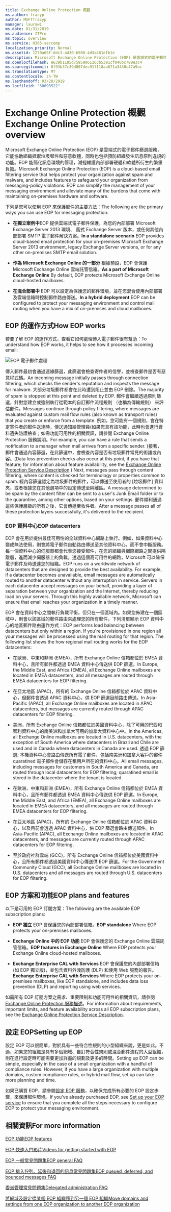 ```yaml
---
title: Exchange Online Protection 概觀
ms.author: tracyp
author: MSFTTracyp
manager: laurawi
ms.date: 01/31/2019
ms.audience: ITPro
ms.topic: overview
ms.service: O365-seccomp
localization_priority: Normal
ms.assetid: 1270a65f-ddc3-4430-b500-4d3a481efb1e
description: Microsoft Exchange Online Protection (EOP) 是雲端式的電子郵件篩選服務，它能協助組織抵禦垃圾郵件和惡意軟體，同時也包括預防組織發生訊息原則違規的功能。
ms.openlocfilehash: e639b1185d75959061163b5391cf046bc789e3c4
ms.sourcegitcommit: 0f93b37c39d807dec91f118aa671a3430c47a9ac
ms.translationtype: MT
ms.contentlocale: zh-TW
ms.lasthandoff: 03/20/2019
ms.locfileid: "30693522"
---
```

# <a name="exchange-online-protection-overview"></a><span data-ttu-id="8c338-103">Exchange Online Protection 概觀</span><span class="sxs-lookup"><span data-stu-id="8c338-103">Exchange Online Protection overview</span></span>

<span data-ttu-id="8c338-p101">Microsoft Exchange Online Protection (EOP) 是雲端式的電子郵件篩選服務，它能協助組織抵禦垃圾郵件和惡意軟體，同時也包括預防組織發生訊息原則違規的功能。EOP 能簡化訊息環境的管理，減輕維護內部部署硬體和軟體所衍生的繁重負擔。</span><span class="sxs-lookup"><span data-stu-id="8c338-p101">Microsoft Exchange Online Protection (EOP) is a cloud-based email filtering service that helps protect your organization against spam and malware, and includes features to safeguard your organization from messaging-policy violations. EOP can simplify the management of your messaging environment and alleviate many of the burdens that come with maintaining on-premises hardware and software.</span></span>
  
<span data-ttu-id="8c338-106">下列是您可以使用 EOP 來保護郵件的主要方法：</span><span class="sxs-lookup"><span data-stu-id="8c338-106">The following are the primary ways you can use EOP for messaging protection:</span></span>
  
- <span data-ttu-id="8c338-107">**在獨立案例中**EOP 提供雲端式電子郵件保護，為您的內部部署 Microsoft Exchange Server 2013 環境、 舊式 Exchange Server 版本，或任何其他內部部署 SMTP 電子郵件解決方案。</span><span class="sxs-lookup"><span data-stu-id="8c338-107">**In a standalone scenario** EOP provides cloud-based email protection for your on-premises Microsoft Exchange Server 2013 environment, legacy Exchange Server versions, or for any other on-premises SMTP email solution.</span></span> 
    
- <span data-ttu-id="8c338-108">**作為 Microsoft Exchange Online 的一部分** 根據預設，EOP 會保護 Microsoft Exchange Online 雲端託管信箱。</span><span class="sxs-lookup"><span data-stu-id="8c338-108">**As a part of Microsoft Exchange Online** By default, EOP protects Microsoft Exchange Online cloud-hosted mailboxes.</span></span> 
    
- <span data-ttu-id="8c338-109">**在混合部署中** EOP 可以設定為保護您的郵件環境，並在您混合使用內部部署及雲端信箱時控制郵件路由傳送。</span><span class="sxs-lookup"><span data-stu-id="8c338-109">**In a hybrid deployment** EOP can be configured to protect your messaging environment and control mail routing when you have a mix of on-premises and cloud mailboxes.</span></span> 
    
## <a name="how-eop-works"></a><span data-ttu-id="8c338-110">EOP 的運作方式</span><span class="sxs-lookup"><span data-stu-id="8c338-110">How EOP works</span></span>

<span data-ttu-id="8c338-111">若要了解 EOP 的運作方式，查看它如何處理傳入電子郵件很有幫助：</span><span class="sxs-lookup"><span data-stu-id="8c338-111">To understand how EOP works, it helps to see how it processes incoming email:</span></span>
  
![EOP 電子郵件處理](../media/EOP-email-processing.png)
  
<span data-ttu-id="8c338-113">傳入郵件最初會通過連線篩選，此篩選會檢查寄件者的信譽，並檢查郵件是否有惡意程式碼。</span><span class="sxs-lookup"><span data-stu-id="8c338-113">An incoming message initially passes through connection filtering, which checks the sender's reputation and inspects the message for malware.</span></span> <span data-ttu-id="8c338-114">大部分垃圾郵件都會在此時遭到阻止並由 EOP 刪除。</span><span class="sxs-lookup"><span data-stu-id="8c338-114">The majority of spam is stopped at this point and deleted by EOP.</span></span> <span data-ttu-id="8c338-115">郵件會繼續透過原則篩選，針對您建立或強制執行從範本的自訂郵件流程規則 （也稱為傳輸規則） 來評估郵件。</span><span class="sxs-lookup"><span data-stu-id="8c338-115">Messages continue through policy filtering, where messages are evaluated against custom mail flow rules (also known as transport rules) that you create or enforce from a template.</span></span> <span data-ttu-id="8c338-116">例如，您可能有一個規則，會在特定寄件者的郵件送達時，傳送通知給管理員(如果您具有該功能，此時也會進行資料遺失防護檢查；如需功能可用性的相關資訊，請參閱 Exchange Online Protection 服務說明。</span><span class="sxs-lookup"><span data-stu-id="8c338-116">For example, you can have a rule that sends a notification to a manager when mail arrives from a specific sender.</span></span> <span data-ttu-id="8c338-117">)接著，郵件會通過內容篩選，在此篩選中，會檢查內容是否有垃圾郵件常見的術語或內容。</span><span class="sxs-lookup"><span data-stu-id="8c338-117">(Data loss prevention checks also occur at this point, if you have that feature; for information about feature availability, see the [Exchange Online Protection Service Description](https://go.microsoft.com/fwlink/p/?LinkId=320619).) Next, messages pass through content filtering, where content is checked for terminology or properties common to spam.</span></span> <span data-ttu-id="8c338-118">經內容篩選認定為垃圾郵件的郵件，可以傳送至使用者的 [垃圾郵件] 資料夾，或者根據您在其他選項中的設定傳送至隔離區。</span><span class="sxs-lookup"><span data-stu-id="8c338-118">A message determined to be spam by the content filter can be sent to a user's Junk Email folder or to the quarantine, among other options, based on your settings.</span></span> <span data-ttu-id="8c338-119">郵件順利通過這些保護層級的所有之後，它會傳遞至收件者。</span><span class="sxs-lookup"><span data-stu-id="8c338-119">After a message passes all of these protection layers successfully, it's delivered to the recipient.</span></span>
  
### <a name="eop-datacenters"></a><span data-ttu-id="8c338-120">EOP 資料中心</span><span class="sxs-lookup"><span data-stu-id="8c338-120">EOP datacenters</span></span>

<span data-ttu-id="8c338-p103">EOP 會在用於提供最佳可用性的全球資料中心網路上執行。例如，如果資料中心變成無法使用，則會將電子郵件自動路由傳送至其他資料中心，而不會中斷服務。每一個資料中心的伺服器都會代表您接受郵件，在您的組織與網際網路之間提供隔離層，進而減少伺服器上的負載。透過這個高可用性的網路，Microsoft 可以確保電子郵件及時送達您的組織。</span><span class="sxs-lookup"><span data-stu-id="8c338-p103">EOP runs on a worldwide network of datacenters that are designed to provide the best availability. For example, if a datacenter becomes unavailable, email messages are automatically routed to another datacenter without any interruption in service. Servers in each datacenter accept messages on your behalf, providing a layer of separation between your organization and the Internet, thereby reducing load on your servers. Through this highly available network, Microsoft can ensure that email reaches your organization in a timely manner.</span></span> 
  
<span data-ttu-id="8c338-p104">EOP 會在資料中心之間執行負載平衡，但只在一個區域內。如果您佈建在一個區域中，則會以該區域的郵件路由來處理您的所有郵件。下列清單顯示 EOP 資料中心的地區郵件路由運作方式：</span><span class="sxs-lookup"><span data-stu-id="8c338-p104">EOP performs load balancing between datacenters but only within a region. If you're provisioned in one region all your messages will be processed using the mail routing for that region. The following list shows the how regional mail routing works for the EOP datacenters:</span></span>
  
    
- <span data-ttu-id="8c338-128">在歐洲、中東和非洲 (EMEA)，所有 Exchange Online 信箱都位於 EMEA 資料中心，且所有郵件都透過 EMEA 資料中心傳送供 EOP 篩選。</span><span class="sxs-lookup"><span data-stu-id="8c338-128">In Europe, the Middle East, and Africa (EMEA), all Exchange Online mailboxes are located in EMEA datacenters, and all messages are routed through EMEA datacenters for EOP filtering.</span></span>
    
- <span data-ttu-id="8c338-129">在亞太地區 (APAC)，所有的 Exchange Online 信箱都位於 APAC 資料中心，但郵件會透過 APAC 資料中心，供 EOP 篩選目前路由傳送。</span><span class="sxs-lookup"><span data-stu-id="8c338-129">In Asia-Pacific (APAC), all Exchange Online mailboxes are located in APAC datacenters, but messages are currently routed through APAC datacenters for EOP filtering.</span></span>

- <span data-ttu-id="8c338-130">美洲，所有 Exchange Online 信箱都位於美國資料中心，除了可用的巴西和智利資料中心的南美洲和加拿大可用的加拿大資料中心中。</span><span class="sxs-lookup"><span data-stu-id="8c338-130">In the Americas, all Exchange Online mailboxes are located in U.S. datacenters, with the exception of South America where datacenters in Brazil and Chile are used and in Canada where datacenters in Canada are used.</span></span> <span data-ttu-id="8c338-131">透過 EOP 篩選; 本機資料中心會路由傳送所有電子郵件，包括南美洲和加拿大客戶的郵件quaratined 電子郵件會儲存在租用戶所在的資料中心。</span><span class="sxs-lookup"><span data-stu-id="8c338-131">All email messages, including messages for customers in South America and Canada, are routed through local datacenters for EOP filtering; quaratined email is stored in the datacenter where the tenant is located.</span></span>
    
- <span data-ttu-id="8c338-132">在歐洲、中東和非洲 (EMEA)，所有 Exchange Online 信箱都位於 EMEA 資料中心，且所有郵件都透過 EMEA 資料中心傳送供 EOP 篩選。</span><span class="sxs-lookup"><span data-stu-id="8c338-132">In Europe, the Middle East, and Africa (EMEA), all Exchange Online mailboxes are located in EMEA datacenters, and all messages are routed through EMEA datacenters for EOP filtering.</span></span>
    
- <span data-ttu-id="8c338-133">在亞太地區 (APAC)，所有的 Exchange Online 信箱都位於 APAC 資料中心，以及目前會透過 APAC 資料中心，供 EOP 篩選會路由傳送郵件。</span><span class="sxs-lookup"><span data-stu-id="8c338-133">In Asia-Pacific (APAC), all Exchange Online mailboxes are located in APAC datacenters, and messages are currently routed through APAC datacenters for EOP filtering.</span></span>
    
- <span data-ttu-id="8c338-134">至於政府社群雲端 (GCC)，所有 Exchange Online 信箱都位於美國資料中心，且所有郵件都透過美國資料中心傳送供 EOP 篩選。</span><span class="sxs-lookup"><span data-stu-id="8c338-134">For the Government Community Cloud (GCC), all Exchange Online mailboxes are located in U.S. datacenters and all messages are routed through U.S. datacenters for EOP filtering.</span></span>
    
## <a name="eop-plans-and-features"></a><span data-ttu-id="8c338-135">EOP 方案和功能</span><span class="sxs-lookup"><span data-stu-id="8c338-135">EOP plans and features</span></span>

<span data-ttu-id="8c338-136">以下是可用的 EOP 訂閱方案：</span><span class="sxs-lookup"><span data-stu-id="8c338-136">The following are the available EOP subscription plans:</span></span>
  
- <span data-ttu-id="8c338-137">**EOP 獨立** EOP 會保護您的內部部署信箱。</span><span class="sxs-lookup"><span data-stu-id="8c338-137">**EOP standalone** Where EOP protects your on-premises mailboxes.</span></span> 
    
- <span data-ttu-id="8c338-138">**Exchange Online 中的 EOP 功能** EOP 會保護您的 Exchange Online 雲端託管信箱。</span><span class="sxs-lookup"><span data-stu-id="8c338-138">**EOP features in Exchange Online** Where EOP protects your Exchange Online cloud-hosted mailboxes.</span></span> 
    
- <span data-ttu-id="8c338-139">**Exchange Enterprise CAL with Services** EOP 會保護您的內部部署信箱 (如 EOP 獨立版)，並包含資料外洩防護 (DLP) 和使用 Web 服務的報告。</span><span class="sxs-lookup"><span data-stu-id="8c338-139">**Exchange Enterprise CAL with Services** Where EOP protects your on-premises mailboxes, like EOP standalone, and includes data loss prevention (DLP) and reporting using web services.</span></span> 
    
<span data-ttu-id="8c338-140">如需所有 EOP 訂閱方案之需求、重要限制和功能可用性的相關資訊，請參閱 [Exchange Online Protection 服務描述](https://go.microsoft.com/fwlink/p/?LinkId=320619)。</span><span class="sxs-lookup"><span data-stu-id="8c338-140">For information about requirements, important limits, and feature availability across all EOP subscription plans, see the [Exchange Online Protection Service Description](https://go.microsoft.com/fwlink/p/?LinkId=320619).</span></span>
  
## <a name="setting-up-eop"></a><span data-ttu-id="8c338-141">設定 EOP</span><span class="sxs-lookup"><span data-stu-id="8c338-141">Setting up EOP</span></span>

<span data-ttu-id="8c338-p106">設定 EOP 可以很簡單，對於具有一些符合性規則的小型組織來說，更是如此。不過，如果您的組織是具有多個網域、自訂符合性規則或混合郵件流程的大型組織，則在進行設定時可能需要更加詳盡的規劃及更多的時間。</span><span class="sxs-lookup"><span data-stu-id="8c338-p106">Setting up EOP can be simple, especially in the case of a small organization with a handful of compliance rules. However, if you have a large organization with multiple domains, custom compliance rules, or hybrid mail flow, set up can take more planning and time.</span></span>
  
<span data-ttu-id="8c338-144">如果已購買 EOP，請參閱[設定 EOP 服務](set-up-your-eop-service.md)，以確保完成所有必要的 EOP 設定步驟，來保護郵件環境。</span><span class="sxs-lookup"><span data-stu-id="8c338-144">If you've already purchased EOP, see [Set up your EOP service](set-up-your-eop-service.md) to ensure that you complete all the steps necessary to configure EOP to protect your messaging environment.</span></span> 
  
## <a name="for-more-information"></a><span data-ttu-id="8c338-145">相關資訊</span><span class="sxs-lookup"><span data-stu-id="8c338-145">For more information</span></span>

[<span data-ttu-id="8c338-146">EOP 功能</span><span class="sxs-lookup"><span data-stu-id="8c338-146">EOP features</span></span>](eop-features.md)
  
[<span data-ttu-id="8c338-147">EOP 快速入門影片</span><span class="sxs-lookup"><span data-stu-id="8c338-147">Videos for getting started with EOP</span></span>](videos-for-getting-started-with-eop.md)
  
[<span data-ttu-id="8c338-148">EOP 一般常見問題集</span><span class="sxs-lookup"><span data-stu-id="8c338-148">EOP general FAQ</span></span>](eop-general-faq.md)
  
[<span data-ttu-id="8c338-149">EOP 排入佇列、延後和退回的訊息常見問題集</span><span class="sxs-lookup"><span data-stu-id="8c338-149">EOP queued, deferred, and bounced messages FAQ</span></span>](eop-queued-deferred-and-bounced-messages-faq.md)
  
[<span data-ttu-id="8c338-150">委派管理常見問題集</span><span class="sxs-lookup"><span data-stu-id="8c338-150">Delegated administration FAQ</span></span>](delegated-administration-faq.md)
  
[<span data-ttu-id="8c338-151">將網域及設定從某個 EOP 組織移到另一個 EOP 組織</span><span class="sxs-lookup"><span data-stu-id="8c338-151">Move domains and settings from one EOP organization to another EOP organization</span></span>](move-domains-and-settings-from-one-eop-organization-to-another-eop-organization.md)
  

